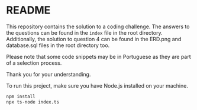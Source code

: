 # README

This repository contains the solution to a coding challenge. The answers to the questions can be found in the `index` file in the root directory. Additionally, the solution to question 4 can be found in the ERD.png and database.sql files in the root directory too.

Please note that some code snippets may be in Portuguese as they are part of a selection process.

Thank you for your understanding.

To run this project, make sure you have Node.js installed on your machine.

```bash
npm install
npx ts-node index.ts
```
